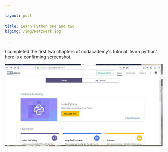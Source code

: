 ```yaml
---

layout: post

title: Learn Python one and two
bigimg: /img/Netzwerk.jpg

---
```

I completed the first two chapters of codacademy's tutorial 'learn python'. here is a confirming screenshot.

![phythonOneTwo](/img/Degenhardt_learnPython_1-2.jpg)
